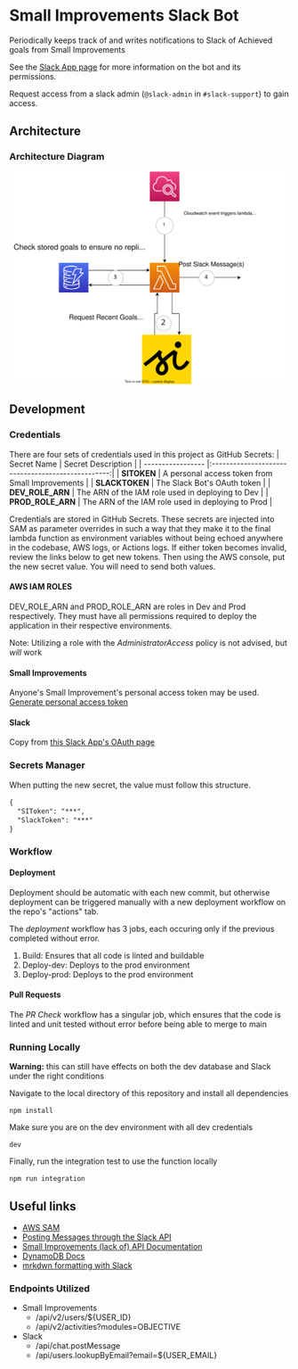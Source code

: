 # Small Improvements Slack Bot

Periodically keeps track of and writes notifications to Slack of Achieved goals from Small Improvements

See the [Slack App page](https://api.slack.com/apps/A03K9PBLSTE/general?) for more information on the bot and its permissions.

Request access from a slack admin (`@slack-admin` in `#slack-support`) to gain access.

## Architecture

### Architecture Diagram

![Serverless Program Structure](https://github.com/sourceallies/small-improvements-slack-bot/blob/main/graphics/InfrastructureLayout.svg?raw=true)

## Development

### Credentials

There are four sets of credentials used in this project as GitHub Secrets:
| Secret Name       | Secret Description                                |
| ----------------- |:-------------------------------------------------:|
| **SITOKEN**       | A personal access token from Small Improvements   | 
| **SLACKTOKEN**    | The Slack Bot's OAuth token                       |
| **DEV_ROLE_ARN**  | The ARN of the IAM role used in deploying to Dev  |
| **PROD_ROLE_ARN** | The ARN of the IAM role used in deploying to Prod |

Credentials are stored in GitHub Secrets. These secrets are injected into SAM as parameter overrides in such a way that they make it to the final lambda function as environment variables without being echoed anywhere in the codebase, AWS logs, or Actions logs. If either token becomes invalid, review the links below to get new tokens. Then using the AWS console, put the new secret value. You will need to send both values.

#### AWS IAM ROLES

DEV_ROLE_ARN and PROD_ROLE_ARN are roles in Dev and Prod respectively. They must have all permissions required to deploy the application in their respective environments.

Note: Utilizing a role with the *AdministratorAccess* policy is not advised, but *will* work 

#### Small Improvements

Anyone's Small Improvement's personal access token may be used.
[Generate personal access token](https://resources.small-improvements.com/knowledge-base/small-improvements-rest-api/)

#### Slack

Copy from [this Slack App's OAuth page](https://api.slack.com/apps/A03K9PBLSTE/oauth?)

### Secrets Manager

When putting the new secret, the value must follow this structure.

```
{
  "SIToken": "***",
  "SlackToken": "***"
}
```

### Workflow

#### Deployment

Deployment should be automatic with each new commit, but otherwise deployment can be triggered manually with a new deployment workflow on the repo's "actions" tab.

The *deployment* workflow has 3 jobs, each occuring only if the previous completed without error.
1. Build: Ensures that all code is linted and buildable
2. Deploy-dev: Deploys to the prod environment
3. Deploy-prod: Deploys to the prod environment

#### Pull Requests

The *PR Check* workflow has a singular job, which ensures that the code is linted and unit tested without error before being able to merge to main

### Running Locally

**Warning:** this can still have effects on both the dev database and Slack under the right conditions

Navigate to the local directory of this repository and install all dependencies

```console
npm install
```

Make sure you are on the dev environment with all dev credentials

```console
dev
```

Finally, run the integration test to use the function locally

```console
npm run integration
```

## Useful links

- [AWS SAM](https://aws.amazon.com/serverless/sam/#:~:text=The%20AWS%20Serverless%20Application%20Model,and%20model%20it%20using%20YAML.)
- [Posting Messages through the Slack API](https://api.slack.com/methods/chat.postMessage)
- [Small Improvements (lack of) API Documentation](https://storage.googleapis.com/si-rest-api-docs/dist/index.html)
- [DynamoDB Docs](https://docs.aws.amazon.com/AWSJavaScriptSDK/latest/AWS/DynamoDB.html)
- [mrkdwn formatting with Slack](https://api.slack.com/reference/surfaces/formatting)

### Endpoints Utilized

- Small Improvements
  - /api/v2/users/${USER_ID}
  - /api/v2/activities?modules=OBJECTIVE
- Slack
  - /api/chat.postMessage
  - /api/users.lookupByEmail?email=${USER_EMAIL}